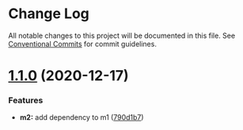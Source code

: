 # Change Log

All notable changes to this project will be documented in this file.
See [Conventional Commits](https://conventionalcommits.org) for commit guidelines.

# [1.1.0](https://github.com/TheLudd/lernatest/compare/@theludd/m2@1.0.1...@theludd/m2@1.1.0) (2020-12-17)


### Features

* **m2:** add dependency to m1 ([790d1b7](https://github.com/TheLudd/lernatest/commit/790d1b74ea22c2aca2c41c2ffc5b30a493ab0cfe))
